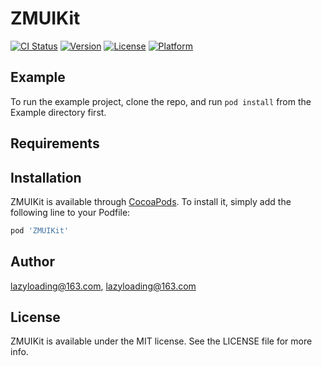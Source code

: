 # ZMUIKit

[![CI Status](https://img.shields.io/travis/lazyloading@163.com/ZMUIKit.svg?style=flat)](https://travis-ci.org/lazyloading@163.com/ZMUIKit)
[![Version](https://img.shields.io/cocoapods/v/ZMUIKit.svg?style=flat)](https://cocoapods.org/pods/ZMUIKit)
[![License](https://img.shields.io/cocoapods/l/ZMUIKit.svg?style=flat)](https://cocoapods.org/pods/ZMUIKit)
[![Platform](https://img.shields.io/cocoapods/p/ZMUIKit.svg?style=flat)](https://cocoapods.org/pods/ZMUIKit)

## Example

To run the example project, clone the repo, and run `pod install` from the Example directory first.

## Requirements

## Installation

ZMUIKit is available through [CocoaPods](https://cocoapods.org). To install
it, simply add the following line to your Podfile:

```ruby
pod 'ZMUIKit'
```

## Author

lazyloading@163.com, lazyloading@163.com

## License

ZMUIKit is available under the MIT license. See the LICENSE file for more info.


